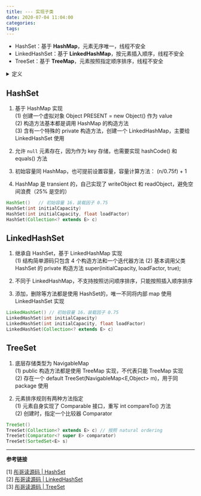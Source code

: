 ```yaml
---
title: --- 实现子类
date: 2020-07-04 11:04:00
categories: 
tags:
---
```

- HashSet：基于 **HashMap**，元素无序唯一，线程不安全
- LinkedHashSet：基于 **LinkedHashMap**，按元素插入顺序，线程不安全
- TreeSet：基于 **TreeMap**，元素按照指定顺序排序，线程不安全

<details>
<summary>定义</summary>

```java
// since JDK 1.2
public class HashSet<E>
extends AbstractSet<E>
implements Set<E>, Cloneable, Serializable

// since JDK 1.4
public class LinkedHashSet<E>
extends HashSet<E>
implements Set<E>, Cloneable, Serializable

// since JDK 1.2
public class TreeSet<E>
extends AbstractSet<E>
implements NavigableSet<E>, Cloneable, Serializable
```

</details>


## HashSet
1. 基于 HashMap 实现  
(1) 创建一个虚拟对象 Object PRESENT = new Object() 作为 value  
(2) 构造方法基本都是调用 HashMap 的构造方法  
(3) 含有一个特殊的 private 构造方法，创建一个 LinkedHashMap，主要给 LinkedHashSet 使用

2. 允许 `null` 元素存在，因为作为 key 存储，也需要实现 hashCode() 和 equals() 方法

3. 初始容量同 HashMap，也可提前设置容量，容量计算方法： (n/0.75f) + 1

4. HashMap 是 transient 的，自己实现了 writeObject 和 readObject，避免空间浪费（25% 是空的）

```java
HashSet()   // 初始容量 16，装载因子 0.75
HashSet​(int initialCapacity)   
HashSet​(int initialCapacity, float loadFactor) 
HashSet​(Collection<? extends E> c)
```

## LinkedHashSet
1. 继承自 HashSet，基于 LinkedHashMap 实现  
(1) 结构简单源码只包含 4 个构造方法和一个迭代器方法
(2) 基本调用父类 HashSet 的 private 构造方法 super(initialCapacity, loadFactor, true);

2. 不同于 LinkedHashMap，不支持按照访问顺序排序，只能按照插入顺序排序

3. 添加，删除等方法都是使用 HashSet的，唯一不同将内部 map 使用 LinkedHashSet 实现

```java
LinkedHashSet() // 初始容量 16，装载因子 0.75
LinkedHashSet​(int initialCapacity) 
LinkedHashSet​(int initialCapacity, float loadFactor)   
LinkedHashSet​(Collection<? extends E> c)
```

## TreeSet
1. 底层存储类型为 NavigableMap  
(1) public 构造方法都是使用 TreeMap 实现，不代表只能 TreeMap 实现    
(2) 存在一个 default TreeSet(NavigableMap<E,Object> m)，用于同 package 使用

2. 元素排序规则有两种方法指定  
(1) 元素自身实现了 Comparable 接口，重写 int compareTo() 方法  
(2) 创建时，指定一个比较器 Comparator

```java
TreeSet()  
TreeSet​(Collection<? extends E> c) // 按照 natural ordering
TreeSet​(Comparator<? super E> comparator)  
TreeSet​(SortedSet<E> s)
```

---
**参考链接**

[1] [彤哥读源码 | HashSet](https://www.cnblogs.com/tong-yuan/p/HashSet.html)  
[2] [彤哥读源码 | LinkedHashSet](https://www.cnblogs.com/tong-yuan/p/LinkedHashSet.html)  
[3] [彤哥读源码 | TreeSet](https://www.cnblogs.com/tong-yuan/p/TreeSet.html)


